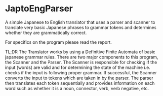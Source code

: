 # JaptoEngParser
A simple Japanese to English translator that uses a parser and scanner to translate very basic Japanese phrases to grammar tokens and determines whether they are grammatically correct.

For specifics on the program please read the report.

TL;DR The Translator works by using a Definitive Finite Automata of basic japanese grammar rules. There are two major components to this program, the Scanner and the Parser. The Scanner is responsible for checking if the input (words) are valid and for determining the state of the machine i.e. checks if the input is following proper grammar. If successful, the Scanner converts the input to tokens which are taken in by the parser. The parser then translates each token sequentially and provides information on each word such as whether it is a noun, connector, verb, verb negative, etc. 
